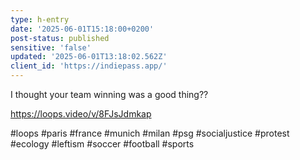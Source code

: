 ```yaml
---
type: h-entry
date: '2025-06-01T15:18:00+0200'
post-status: published
sensitive: 'false'
updated: '2025-06-01T13:18:02.562Z'
client_id: 'https://indiepass.app/'
---
```

I thought your team winning was a good thing??

https://loops.video/v/8FJsJdmkap 

#loops #paris #france #munich #milan #psg #socialjustice #protest #ecology #leftism #soccer #football #sports
